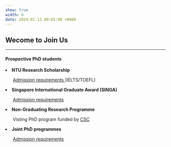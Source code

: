 ```yaml
---
show: true
width: 6
date: 2024-01-12 00:01:00 +0800
---
```


<div class="p-4">
    <h2>Wecome to Join Us</h2>
    <hr />
    <h4>Prospective PhD students</h4>
    <p>
        <li> <strong>NTU Research Scholarship</strong></li>
        <ol>
            <a href="https://www.ntu.edu.sg/education/graduate-programme/cee-phd-programme-(by-research)" target="_blank">Admission requirements </a> (IELTS/TOEFL)
        </ol>
        <li><strong>Singapore International Graduate Award (SINGA)</strong></li>
        <ol>
            <a href="https://www.a-star.edu.sg/Scholarships/for-graduate-studies/singapore-international-graduate-award-singa" target="_blank">Admission requirements </a> 
        </ol>
        <li><strong>Non-Graduating Research Programme</strong></li>
        <ol>
            Visting PhD program funded by <a href="https://www.csc.edu.cn/" target="_blank">CSC</a>
        </ol>
        <li><strong>Joint PhD programmes</strong></li>
        <ol>
            <a href="https://www.ntu.edu.sg/graduate-college/admissions/programme/Joint-Dual-PhD-Programme" target="_blank">Admission requirements</a>
        </ol>
    </p>

 
</div>

